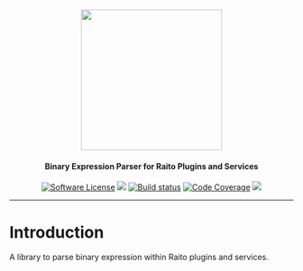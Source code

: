 <h1 align="center">
  <picture>
    <source media="(prefers-color-scheme: dark)" srcset="https://github.com/raito-io/raito-io.github.io/raw/master/assets/images/logo-vertical-dark%402x.png">
    <img height="250px" src="https://github.com/raito-io/raito-io.github.io/raw/master/assets/images/logo-vertical%402x.png">
  </picture>
</h1>

<h4 align="center">
  Binary Expression Parser for Raito Plugins and Services
</h4>

<p align="center">
    <a href="/LICENSE.md" target="_blank"><img src="https://img.shields.io/badge/license-Apache%202-brightgreen.svg?label=License" alt="Software License" /></a>
    <img src="https://img.shields.io/github/v/release/raito-io/bexpression?sort=semver&label=Release&color=651FFF" />
    <a href="https://github.com/raito-io/bexpression/actions/workflows/build.yml" target="_blank"><img src="https://img.shields.io/github/actions/workflow/status/raito-io/bexpression/build.yml?branch=main" alt="Build status" /></a>
    <a href="https://codecov.io/gh/raito-io/bexpression" target="_blank"><img src="https://img.shields.io/codecov/c/github/raito-io/bexpression?label=Coverage" alt="Code Coverage" /></a>
    <a href="https://golang.org/"><img src="https://img.shields.io/github/go-mod/go-version/raito-io/bexpression?color=7fd5ea" /></a>
</p>

<hr/>

# Introduction
A library to parse binary expression within Raito plugins and services.
